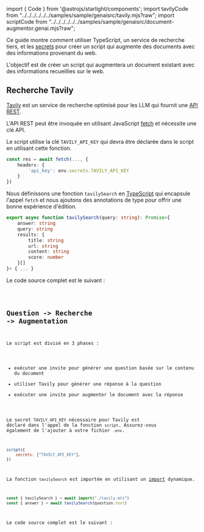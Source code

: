 import { Code } from '@astrojs/starlight/components';
import tavilyCode from "../../../../../../samples/sample/genaisrc/tavily.mjs?raw";
import scriptCode from "../../../../../../samples/sample/genaisrc/document-augmentor.genai.mjs?raw";

Ce guide montre comment utiliser TypeScript, un service de recherche tiers, et les [secrets](../../reference/scripts/secrets/) pour créer
un script qui augmente des documents avec des informations provenant du web.

L'objectif est de créer un script qui augmentera un document existant avec des informations
recueillies sur le web.

## Recherche Tavily

[Tavily](https://tavily.com/) est un service de recherche optimisé pour les LLM qui fournit une [API REST](https://docs.tavily.com/docs/tavily-api/rest_api).

L'API REST peut être invoquée en utilisant JavaScript [fetch](https://developer.mozilla.org/en-US/docs/Web/API/Fetch_API/Using_Fetch)
et nécessite une clé API.

Le script utilise la clé `TAVILY_API_KEY` qui devra être déclarée dans le script en utilisant cette fonction.

```ts "env.secrets.TAVILY_API_KEY"
const res = await fetch(..., {
    headers: {
        'api_key': env.secrets.TAVILY_API_KEY
    }
})
```

Nous définissons une fonction `tavilySearch` en [TypeScript](../../reference/scripts/typescript/) qui encapsule l'appel `fetch` et nous ajoutons des annotations de type pour offrir
une bonne expérience d'édition.

```ts
export async function tavilySearch(query: string): Promise<{
    answer: string
    query: string
    results: {
        title: string
        url: string
        content: string
        score: number
    }[]
}> { ... }
```

Le code source complet est le suivant :

<Code code={tavilyCode} wrap={true} lang="ts" title="tavily.mts" />

## Question -> Recherche -> Augmentation

Le script est divisé en 3 phases :

* exécuter une invite pour générer une question basée sur le contenu du document
* utiliser Tavily pour générer une réponse à la question
* exécuter une invite pour augmenter le document avec la réponse

Le secret `TAVILY_API_KEY` nécessaire pour Tavily est déclaré dans l'appel de la fonction `script`.
Assurez-vous également de l'ajouter à votre fichier `.env`.

```js 'secrets: ["TAVILY_API_KEY"],'
script({
    secrets: ["TAVILY_API_KEY"],
})
```

La fonction `tavilySearch` est importée en utilisant un [import](../../reference/scripts/imports/) dynamique.

```ts
const { tavilySearch } = await import("./tavily.mts")
const { answer } = await tavilySearch(question.text)
```

Le code source complet est le suivant :

<Code code={scriptCode} wrap={true} lang="ts" title="document-augmentor.genai.mts" />